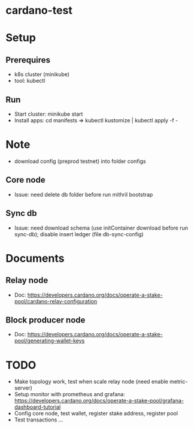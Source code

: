 # cardano-test

# Setup

## Prerequires
- k8s cluster (minikube)
- tool: kubectl

## Run
- Start cluster: minikube start
- Install apps: cd manifests => kubectl kustomize | kubectl apply -f -

# Note
- download config (preprod testnet) into folder configs 

## Core node
- Issue: need delete db folder before run mithril bootstrap

## Sync db
- Issue: need download schema (use initContainer download before run sync-db); disable insert ledger (file db-sync-config)

# Documents
## Relay node
- Doc: https://developers.cardano.org/docs/operate-a-stake-pool/cardano-relay-configuration

## Block producer node
- Doc: https://developers.cardano.org/docs/operate-a-stake-pool/generating-wallet-keys


# TODO
- Make topology work, test when scale relay node (need enable metric-server)
- Setup monitor with prometheus and grafana: https://developers.cardano.org/docs/operate-a-stake-pool/grafana-dashboard-tutorial
- Config core node, test wallet, register stake address, register pool
- Test transactions ...

